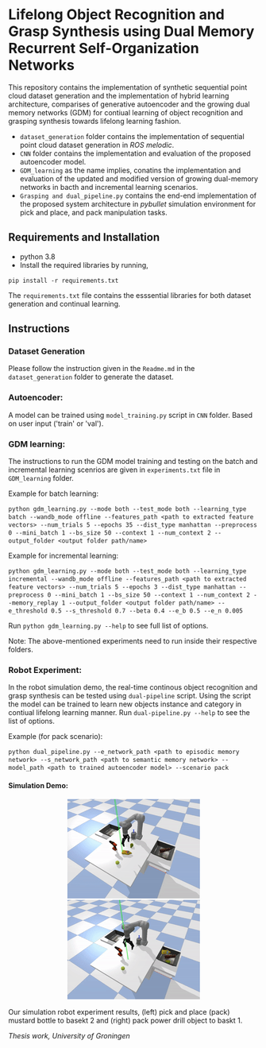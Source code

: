 # Lifelong Object Recognition and Grasp Synthesis using Dual Memory Recurrent Self-Organization Networks

This repository contains the implementation of synthetic sequential point cloud dataset generation and the implementation of hybrid learning architecture, comparises of generative autoencoder and the growing dual memory networks (GDM) for contiual learning of object recognition and grasping synthesis towards lifelong learning fashion.

 * ``` dataset_generation ``` folder contains the implementation of sequential point cloud dataset generation in _ROS melodic_. 
 * ``` CNN ``` folder contains the implementation and evaluation of the proposed autoencoder model. 
 * ``` GDM_learning ``` as the name implies, conatins the implementation and evaluation of the updated and modified version of growing dual-memory networks in bacth and incremental learning scenarios. 
 * ``` Grasping and dual_pipeline.py ``` contains the end-end implementation of the proposed system architecture in _pybullet_ simulation environment for pick and place, and pack manipulation tasks.

## Requirements and Installation
* python 3.8
* Install the required libraries by running, 
```
pip install -r requirements.txt
```
The ```requirements.txt``` file contains the esssential libraries for both dataset generation and continual learning. 

## Instructions
### Dataset Generation
Please follow the instruction given in the ```Readme.md``` in the ```dataset_generation``` folder to generate the dataset.

### Autoencoder:
A model can be trained using ```model_training.py``` script in ```CNN``` folder. Based on user input ('train' or 'val').

### GDM learning:
The instructions to run the GDM model training and testing on the batch and incremental learning scenrios are given in ```experiments.txt``` file in ```GDM_learning``` folder. 

Example for batch learning: 

```
python gdm_learning.py --mode both --test_mode both --learning_type batch --wandb_mode offline --features_path <path to extracted feature vectors> --num_trials 5 --epochs 35 --dist_type manhattan --preprocess 0 --mini_batch 1 --bs_size 50 --context 1 --num_context 2 --output_folder <output folder path/name>
```
Example for incremental learning:

```
python gdm_learning.py --mode both --test_mode both --learning_type incremental --wandb_mode offline --features_path <path to extracted feature vectors> --num_trials 5 --epochs 3 --dist_type manhattan --preprocess 0 --mini_batch 1 --bs_size 50 --context 1 --num_context 2 --memory_replay 1 --output_folder <output folder path/name> --e_threshold 0.5 --s_threshold 0.7 --beta 0.4 --e_b 0.5 --e_n 0.005
```

Run ```python gdm_learning.py --help``` to see full list of options. 

Note: The above-mentioned experiments need to run inside their respective folders. 


### Robot Experiment:
In the robot simulation demo, the real-time continous object recognition and grasp synthesis can be tested using ```dual-pipeline``` script. Using the script the model can be trained to learn new objects instance and category in contiual lifelong learning manner. Run ```dual-pipeline.py --help``` to see the list of options.

Example (for pack scenario):
```
python dual_pipeline.py --e_network_path <path to episodic memory network> --s_network_path <path to semantic memory network> --model_path <path to trained autoencoder model> --scenario pack
```
#### Simulation Demo:
<p align="center"/>
  <img src="images/demo_mustard_bottle.gif" alt="animated"/>
  
  <img src="images/demo_power_drill.gif" alt="animated"/>

Our simulation robot experiment results, (left) pick and place (pack) mustard bottle to basekt 2 and (right) pack power drill object to baskt 1.

_Thesis work, University of Groningen_
